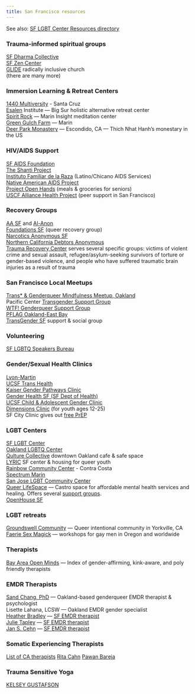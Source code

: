 ```yaml
---
title: San Francisco resources
---
```


See also: [SF LGBT Center Resources directory](https://www.sfcenter.org/resources/)  

### Trauma-informed spiritual groups
[SF Dharma Collective](https://sfdharmacollective.org/)  
[SF Zen Center](http://sfzc.org/)  
[GLIDE](https://www.glide.org/) radically inclusive church  
(there are many more)  

### Immersion Learning & Retreat Centers
[1440 Multiversity](http://1440.org/) - Santa Cruz  
[Esalen](https://www.esalen.org/) Institute — Big Sur holistic alternative retreat center  
[Spirit Rock](https://www.spiritrock.org/) — Marin Insight meditation center  
[Green Gulch Farm](http://sfzc.org/green-gulch) — Marin  
[Deer Park Monastery](https://deerparkmonastery.org/) — Escondido, CA — Thich Nhat Hanh’s monestary in the US  

### HIV/AIDS Support
[SF AIDS Foundation](http://www.sfaf.org/)  
[The Shanti Project](http://www.shanti.org/)  
[Instituto Familiar de la Raza](http://ifrsf.org/) (Latino/Chicano AIDS Services)  
[Native American AIDS Project](http://www.naap-ca.org/)  
[Project Open Hands](http://www.openhand.org/) (meals & groceries for seniors)  
[USCF Alliance Health Project](http://www.ucsf-ahp.org/) (peer support in San Francisco)  

### Recovery Groups
[AA SF](http://www.aasf.org/home.cfm) and [Al-Anon](http://www.ncwsa.org/)  
[Foundations SF](http://www.foundationsrecoverynetwork.com/outpatient-treatment/foundations-san-francisco/#tab1) (queer recovery group)  
[Narcotics Anonymous SF](http://sfna.org/)  
[Northern California Debtors Anonymous](https://www.ncdaweb.org/)  
[Trauma Recovery Center](http://traumarecoverycenter.org/) serves several specific groups: victims of violent crime and sexual assault, refugee/asylum-seeking survivors of torture or gender-based violence, and people who have suffered traumatic brain injuries as a result of trauma

### San Francisco Local Meetups
[Trans* & Genderqueer Mindfulness Meetup, Oakland](https://www.meetup.com/TGQMM-Trans-Genderqueer-Mindfulness-Meetup-Oakland/?_cookie-check=9JDqYEVNZd5QS5N0)  
Pacific Center [Transgender Support Group](http://pacificcenter.org/transgenderts)  
[WTF! Genderqueer Support Group](http://pacificcenter.org/genderqueergender-variant)  
[PFLAG Oakland-East Bay](http://pflag-eastbay.org/)  
[TransGender SF](http://tgsf.org/) support & social group  

### Volunteering
[SF LGBTQ Speakers Bureau](https://sfspeakersbureau.org/)

### Gender/Sexual Health Clinics
[Lyon-Martin](http://lyon-martin.org/)  
[UCSF Trans Health](http://transhealth.ucsf.edu)  
[Kaiser Gender Pathways Clinic](https://thrive.kaiserpermanente.org/care-near-you/northern-california/sanfrancisco/departments/gender-pathways-clinic/)  
[Gender Health SF (SF Dept of Health)](https://www.sfdph.org/dph/comupg/oprograms/THS/default2.asp)  
[UCSF Child & Adolescent Gender Clinic](https://www.ucsfbenioffchildrens.org/clinics/child_and_adolescent_gender_center/)  
[Dimensions Clinic](http://www.dimensionsclinic.org/) (for youth ages 12-25)  
SF City Clinic gives out [free PrEP](http://www.sfcityclinic.org/services/prep.asp)  

### LGBT Centers
[SF LGBT Center](http://www.sfcenter.org/)  
[Oakland LGBTQ Center](https://www.oaklandlgbtqcenter.org/)  
[Qulture Collective](http://www.qulturecollective.com/) downtown Oakland cafe & safe space  
[LYRIC](http://lyric.org/) SF center & housing for queer youth  
[Rainbow Community Center](http://rainbowcc.org/) - Contra Costa  
[Spectrum Marin](http://www.spectrummarin.org/)  
[San Jose LGBT Community Center](https://www.defrankcenter.org/)  
[Queer LifeSpace](http://www.queerlifespace.org/) — Castro space for affordable mental health services and healing. Offers several [support groups](http://www.queerlifespace.org/services-2/).  
[OpenHouse SF](https://www.openhouse-sf.org/)  

### LGBT retreats
[Groundswell Community](https://www.groundswellretreat.com/) — Queer intentional community in Yorkville, CA  
[Faerie Sex Magick](http://www.faeriesexmagick.org/) — workshops for gay men in Oregon and worldwide  

### Therapists
[Bay Area Open Minds](https://bayareaopenminds.org/) — Index of gender-affirming, kink-aware, and poly friendly therapists

### EMDR Therapists
[Sand Chang, PhD](http://sandchang.com/) — Oakland-based genderqueer EMDR therapist & psychologist  
Lisette Lahana, LCSW — Oakland EMDR gender specialist  
[Heather Bradley](http://www.drheatherbradley.com/) — [SF EMDR therapist](https://www.emdria.org/members/?id=56596647)  
[Julie Tapley](http://www.julietapleymft.com/) — [SF EMDR therapist](https://www.emdria.org/members/?id=28491608)  
[Jan S. Cehn](http://www.jancehnlcsw.com/) — [SF EMDR therapist](https://www.emdria.org/members/?id=28538678)

### Somatic Experiencing Therapists
[List of CA therapists](https://sepractitioner.membergrove.com/search-directory.php?sb=loc&st=USA+California+CA_North)
[Rita Cahn](https://sepractitioner.membergrove.com/member-details.php?id=165)
[Pawan Bareja](https://sepractitioner.membergrove.com/member-details.php?id=2319)

### Trauma Sensitive Yoga
[KELSEY GUSTAFSON](http://kelseygustafson.com/)
